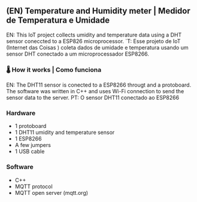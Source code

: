 ## (EN) Temperature and Humidity meter | Medidor de Temperatura e Umidade

EN: This IoT project collects umidity and temperature data using a DHT sensor coneccted to a ESP826 microprocessor.
`T: Esse projeto de IoT (Internet das Coisas ) coleta dados de umidade e temperatura usando um sensor DHT conectado a um microprocessador ESP8266.

### 🌡️ How it works | Como funciona
EN: The DHT11 sensor is conected to a ESP8266 througt and a protoboard. The software was written in C++ and uses Wi-Fi connection to send the sensor data to the server.
PT: O sensor DHT11 conectado ao ESP8266

### Hardware
- 1 protoboard
- 1 DHT11 umidity and temperature sensor
- 1 ESP8266
- A few jumpers
- 1 USB cable

### Software
- C++
- MQTT protocol
- MQTT open server (mqtt.org)
